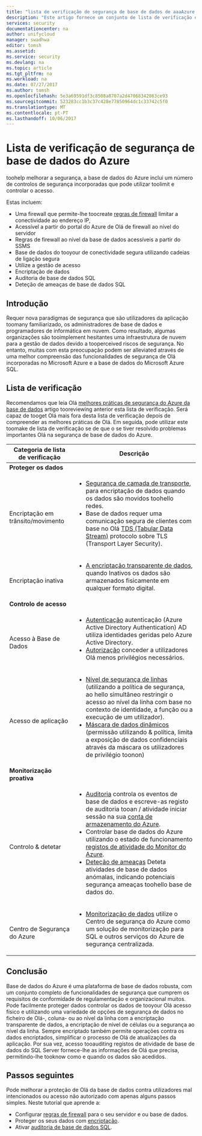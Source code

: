 ```yaml
---
title: "lista de verificação de segurança de base de dados de aaaAzure | Microsoft Docs"
description: "Este artigo fornece um conjunto de lista de verificação de segurança da base de dados do Azure."
services: security
documentationcenter: na
author: unifycloud
manager: swadhwa
editor: tomsh
ms.assetid: 
ms.service: security
ms.devlang: na
ms.topic: article
ms.tgt_pltfrm: na
ms.workload: na
ms.date: 07/27/2017
ms.author: tomsh
ms.openlocfilehash: 5e3a69591df3c8508a8707a2d47068342863ce93
ms.sourcegitcommit: 523283cc1b3c37c428e77850964dc1c33742c5f0
ms.translationtype: MT
ms.contentlocale: pt-PT
ms.lasthandoff: 10/06/2017
---
```

# <a name="azure-database-security-checklist"></a>Lista de verificação de segurança de base de dados do Azure

toohelp melhorar a segurança, a base de dados do Azure inclui um número de controlos de segurança incorporadas que pode utilizar toolimit e controlar o acesso.

Estas incluem:

-   Uma firewall que permite-lhe toocreate [regras de firewall](https://docs.microsoft.com/en-us/azure/sql-database/sql-database-firewall-configure) limitar a conectividade ao endereço IP,
-   Acessível a partir do portal do Azure de Olá de firewall ao nível do servidor
-   Regras de firewall ao nível da base de dados acessíveis a partir do SSMS
-   Base de dados do tooyour de conectividade segura utilizando cadeias de ligação segura
-   Utilize a gestão de acesso
-   Encriptação de dados
-   Auditoria de base de dados SQL
-   Deteção de ameaças de base de dados SQL

## <a name="introduction"></a>Introdução
Requer nova paradigmas de segurança que são utilizadores da aplicação toomany familiarizado, os administradores de base de dados e programadores de informática em nuvem. Como resultado, algumas organizações são tooimplement hesitantes uma infraestrutura de nuvem para a gestão de dados devido a tooperceived riscos de segurança. No entanto, muitas com esta preocupação podem ser alleviated através de uma melhor compreensão das funcionalidades de segurança de Olá incorporadas no Microsoft Azure e a base de dados do Microsoft Azure SQL.

## <a name="checklist"></a>Lista de verificação
Recomendamos que leia Olá [melhores práticas de segurança do Azure da base de dados](https://docs.microsoft.com/en-us/azure/security/azure-database-security-best-practices) artigo tooreviewing anterior esta lista de verificação. Será capaz de tooget Olá mais fora desta lista de verificação depois de compreender as melhores práticas de Olá. Em seguida, pode utilizar este toomake de lista de verificação se de que o se tiver resolvido problemas importantes Olá na segurança de base de dados do Azure.


|Categoria de lista de verificação| Descrição|
| ------------ | -------- |
|**Proteger os dados**||
| <br> Encriptação em trânsito/movimento| <ul><li>[Segurança de camada de transporte](https://docs.microsoft.com/en-us/windows-server/security/tls/transport-layer-security-protocol), para encriptação de dados quando os dados são movidos toohello redes.</li><li>Base de dados requer uma comunicação segura de clientes com base no Olá [TDS (Tabular Data Stream)](https://msdn.microsoft.com/en-in/library/dd357628.aspx) protocolo sobre TLS (Transport Layer Security).</li></ul> |
|<br>Encriptação inativa| <ul><li>[A encriptação transparente de dados](http://go.microsoft.com/fwlink/?LinkId=526242), quando Inativos os dados são armazenados fisicamente em qualquer formato digital.</li></ul>|
|**Controlo de acesso**||  
|<br> Acesso à Base de Dados | <ul><li>[Autenticação](https://docs.microsoft.com/en-us/azure/sql-database/sql-database-control-access) autenticação (Azure Active Directory Authentication) AD utiliza identidades geridas pelo Azure Active Directory.</li><li>[Autorização](https://docs.microsoft.com/en-us/azure/sql-database/sql-database-control-access) conceder a utilizadores Olá menos privilégios necessários.</li></ul> |
|<br>Acesso de aplicação| <ul><li>[Nível de segurança de linhas](https://msdn.microsoft.com/library/dn765131) (utilizando a política de segurança, ao hello simultâneo restringir o acesso ao nível da linha com base no contexto de identidade, a função ou a execução de um utilizador).</li><li>[Máscara de dados dinâmicos](https://docs.microsoft.com/en-us/azure/sql-database/sql-database-dynamic-data-masking-get-started) (permissão utilizando & política, limita a exposição de dados confidenciais através da máscara os utilizadores de privilégio toonon)</li></ul>|
|**Monitorização proativa**||  
| <br>Controlo & detetar| <ul><li>[Auditoria](https://docs.microsoft.com/en-us/azure/sql-database/sql-database-auditing) controla os eventos de base de dados e escreve-as registo de auditoria tooan / atividade iniciar sessão na sua [conta de armazenamento do Azure](https://docs.microsoft.com/en-us/azure/storage/storage-create-storage-account).</li><li>Controlar base de dados do Azure utilizando o estado de funcionamento [registos de atividade do Monitor do Azure](https://docs.microsoft.com/en-us/azure/monitoring-and-diagnostics/monitoring-overview-activity-logs).</li><li>[Deteção de ameaças](https://docs.microsoft.com/en-us/azure/sql-database/sql-database-threat-detection) Deteta atividades de base de dados anómalas, indicando potenciais segurança ameaças toohello base de dados do. </li></ul> |
|<br>Centro de Segurança do Azure| <ul><li>[Monitorização de dados](https://docs.microsoft.com/en-us/azure/security-center/security-center-enable-auditing-on-sql-databases) utilize o Centro de segurança do Azure como um solução de monitorização para SQL e outros serviços do Azure de segurança centralizada.</li></ul>|     

## <a name="conclusion"></a>Conclusão
Base de dados do Azure é uma plataforma de base de dados robusta, com um conjunto completo de funcionalidades de segurança que cumprem os requisitos de conformidade de regulamentação e organizacional muitos. Pode facilmente proteger dados controlar os dados de tooyour Olá acesso físico e utilizando uma variedade de opções de segurança de dados no ficheiro de Olá-, coluna- ou ao nível da linha com a encriptação transparente de dados, a encriptação de nível de células ou a segurança ao nível da linha. Sempre encriptado também permite operações contra os dados encriptados, simplificar o processo de Olá de atualizações da aplicação. Por sua vez, acesso tooauditing registos de atividade de base de dados do SQL Server fornece-lhe as informações de Olá que precisa, permitindo-lhe tooknow como e quando os dados são acedidos.

## <a name="next-steps"></a>Passos seguintes
Pode melhorar a proteção de Olá da base de dados contra utilizadores mal intencionados ou acesso não autorizado com apenas alguns passos simples. Neste tutorial que aprende a:

- Configurar [regras de firewall](https://docs.microsoft.com/en-us/azure/sql-database/sql-database-firewall-configure) para o seu servidor e ou base de dados.
- Proteger os seus dados com [encriptação](https://docs.microsoft.com/en-us/sql/relational-databases/security/encryption/sql-server-encryption).
- Ativar [auditoria de base de dados SQL](https://docs.microsoft.com/en-us/azure/sql-database/sql-database-auditing).


